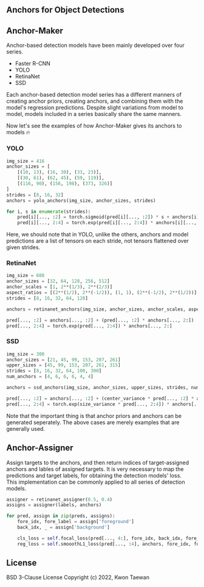## Anchors for Object Detections

## Anchor-Maker
Anchor-based detection models have been mainly developed over four series.
- Faster R-CNN
- YOLO
- RetinaNet
- SSD

Each anchor-based detection model series has a different manners of creating anchor priors, creating anchors, and combining them with the model's regression predictions.
Despite slight variations from model to model, models included in a series basically share the same manners.

Now let's see the examples of how Anchor-Maker gives its anchors to models 🔥

### YOLO
```python
img_size = 416
anchor_sizes = [
    [(10, 13), (16, 30), (33, 23)], 
    [(30, 61), (62, 45), (59, 119)], 
    [(116, 90), (156, 198), (373, 326)]
]
strides = [8, 16, 32]
anchors = yolo_anchors(img_size, anchor_sizes, strides)

for i, s in enumerate(strides):
    pred[i][..., :2] = torch.sigmoid(pred[i][..., :2]) * s + anchors[i][..., :2]
    pred[i][..., 2:4] = torch.exp(pred[i][..., 2:4]) * anchors[i][..., 2:]
```
Here, we should note that in YOLO, unlike the others, anchors and model predictions are a list of tensors on each stride, not tensors flattened over given strides.

### RetinaNet
```python
img_size = 608
anchor_sizes = [32, 64, 128, 256, 512]
anchor_scales = [1, 2**(1/3), 2**(2/3)]
aspect_ratios = [(2**(1/2), 2**(-1/2)), (1, 1), (2**(-1/2), 2**(1/2))]
strides = [8, 16, 32, 64, 128]

anchors = retinanet_anchors(img_size, anchor_sizes, anchor_scales, aspect_ratios, strides)

pred[..., :2] = anchors[..., :2] + (pred[..., :2] * anchors[..., 2:])
pred[..., 2:4] = torch.exp(pred[..., 2:4]) * anchors[..., 2:]
```

### SSD
```python
img_size = 300
anchor_sizes = [21, 45, 99, 153, 207, 261]
upper_sizes = [45, 99, 153, 207, 261, 315]
strides = [8, 16, 32, 64, 100, 300]
num_anchors = [4, 6, 6, 6, 4, 4]

anchors = ssd_anchors(img_size, anchor_sizes, upper_sizes, strides, num_anchors)

pred[..., :2] = anchors[..., :2] + (center_variance * pred[..., :2] * anchors[..., 2:])
pred[..., 2:4] = torch.exp(size_variance * pred[..., 2:4]) * anchors[..., 2:]
```

Note that the important thing is that anchor priors and anchors can be generated seperately. The above cases are merely examples that are generally used.  


## Anchor-Assigner
Assign targets to the anchors, and then return indices of target-assigned anchors and lables of assigned targets.
It is very necessary to map the predictions and target labels, for obtaining the detection models' loss.  
This implementation can be commonly applied to all series of detection models.

```python
assigner = retinanet_assigner(0.5, 0.4)
assigns = assigner(labels, anchors)

for pred, assign in zip(preds, assigns):
    fore_idx, fore_label = assign['foreground']
    back_idx, _ = assign['background']

    cls_loss = self.focal_loss(pred[..., 4:], fore_idx, back_idx, fore_label[..., 4:])
    reg_loss = self.smooothL1_loss(pred[..., :4], anchors, fore_idx, fore_label[..., :4])
``` 

## License
BSD 3-Clause License Copyright (c) 2022, Kwon Taewan
